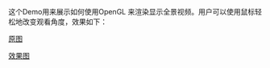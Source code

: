 这个Demo用来展示如何使用OpenGL 来渲染显示全景视频。用户可以使用鼠标轻松地改变观看角度，效果如下：

[原图](http://7xnyik.com1.z0.glb.clouddn.com/equirectangular.png)

[效果图](http://7xnyik.com1.z0.glb.clouddn.com/videoPlayer.gif)

